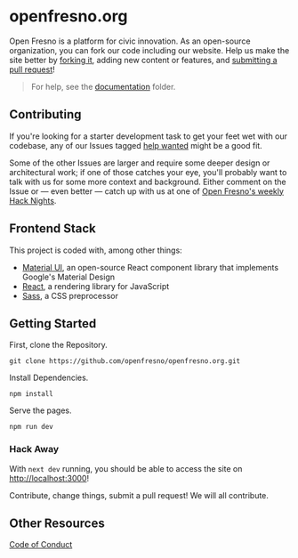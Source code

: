 # openfresno.org

Open Fresno is a platform for civic innovation. As an open-source organization, you can fork our code including our website. Help us make the site better by [forking it](https://help.github.com/articles/fork-a-repo/), adding new content or features, and [submitting a pull request](https://help.github.com/articles/creating-a-pull-request/)!

> For help, see the [documentation](/public/documentation) folder.

## Contributing

If you're looking for a starter development task to get your feet wet with our codebase, any of our Issues tagged [help wanted](https://github.com/openfresno/openfresno.org/issues) might be a good fit.

Some of the other Issues are larger and require some deeper design or architectural work; if one of those catches your eye, you'll probably want to talk with us for some more context and background. Either comment on the Issue or — even better — catch up with us at one of [Open Fresno's weekly Hack Nights](https://www.meetup.com/openfresno/).

## Frontend Stack

This project is coded with, among other things:

- [Material UI](https://mui.com/material-ui/), an open-source React component library that implements Google's Material Design
- [React](https://facebook.github.io/react/), a rendering library for JavaScript
- [Sass](https://sass-lang.com/), a CSS preprocessor

## Getting Started

First, clone the Repository.

```shell
git clone https://github.com/openfresno/openfresno.org.git
```

Install Dependencies.

```shell
npm install
```

Serve the pages.

```shell
npm run dev
```

### Hack Away

With `next dev` running, you should be able to access the site on [http://localhost:3000](http://localhost:3000)!

Contribute, change things, submit a pull request! We will all contribute.

## Other Resources

[Code of Conduct](https://github.com/openfresno/codeofconduct)
